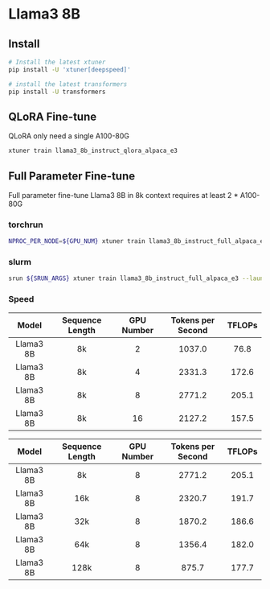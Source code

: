 # Llama3 8B

## Install

```bash
# Install the latest xtuner
pip install -U 'xtuner[deepspeed]'

# install the latest transformers
pip install -U transformers
```

## QLoRA Fine-tune

QLoRA only need a single A100-80G

```bash
xtuner train llama3_8b_instruct_qlora_alpaca_e3
```

## Full Parameter Fine-tune

Full parameter fine-tune Llama3 8B in 8k context requires at least 2 * A100-80G

### torchrun

```bash
NPROC_PER_NODE=${GPU_NUM} xtuner train llama3_8b_instruct_full_alpaca_e3 --deepspeed deepspeed_zero2
```

### slurm

```bash
srun ${SRUN_ARGS} xtuner train llama3_8b_instruct_full_alpaca_e3 --launcher slurm --deepspeed deepspeed_zero3
```

### Speed

|   Model   | Sequence Length | GPU Number | Tokens per Second | TFLOPs |
| :-------: | :-------------: | :--------: | :---------------: | :----: |
| Llama3 8B |       8k        |     2      |      1037.0       |  76.8  |
| Llama3 8B |       8k        |     4      |      2331.3       | 172.6  |
| Llama3 8B |       8k        |     8      |      2771.2       | 205.1  |
| Llama3 8B |       8k        |     16     |      2127.2       | 157.5  |

|   Model   | Sequence Length | GPU Number | Tokens per Second | TFLOPs |
| :-------: | :-------------: | :--------: | :---------------: | :----: |
| Llama3 8B |       8k        |     8      |      2771.2       | 205.1  |
| Llama3 8B |       16k       |     8      |      2320.7       | 191.7  |
| Llama3 8B |       32k       |     8      |      1870.2       | 186.6  |
| Llama3 8B |       64k       |     8      |      1356.4       | 182.0  |
| Llama3 8B |      128k       |     8      |       875.7       | 177.7  |
